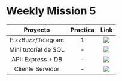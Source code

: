 # Weekly Mission 5

  | Proyecto | Practica | Link |
|:---:|:---:|:---:|
| FizzBuzz/Telegram | 1 | <a href="https://github.com/xian145/FizzBuzz" target="_blank"><img src="https://img.shields.io/badge/🔗link-PRACTICA1-blue?style=for-the-badge"></a> |
| Mini tutorial de SQL | - | <a href="https://github.com/xian145/playbook/blob/main/weekly_mission_5/sql/sql.md" target="_blank"><img src="https://img.shields.io/badge/🔗link-PRACTICA2-blue?style=for-the-badge"></a> |
| API: Express + DB | - |<a href="https://github.com/xian145/Code_Challenge" target="_blank"><img src="https://img.shields.io/badge/🔗link-PRACTICA3-blue?style=for-the-badge"></a> |
| Cliente Servidor | - |<a href="https://github.com/xian145/playbook/blob/main/weekly_mission_4/Trello.md" target="_blank"><img src="https://img.shields.io/badge/🔗link-PRACTICA4-blue?style=for-the-badge"></a> |
